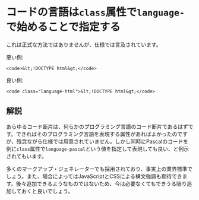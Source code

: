 # コードの言語は`class`属性で`language-`で始めることで指定する

これは正式な方法ではありませんが、仕様では言及されています。

悪い例:

    <code>&lt;!DOCTYPE html&gt;</code>

良い例:

    <code class="language-html">&lt;!DOCTYPE html&gt;</code>


## 解説

あらゆるコード断片は、何らかのプログラミング言語のコード断片であるはずです。できればそのプログラミング言語を表現する属性があればよかったのですが、残念ながら仕様では用意されていません。しかし同時にPascalのコードを例に`class`属性で`language-pascal`という値を指定して表現しても良い、と例示されてもいます。

多くのマークアップ・ジェネレーターでも採用されており、事実上の業界標準でしょう。また、場合によってはJavaScriptとCSSによる構文強調も期待できます。後々追加できるようなものではないため、今は必要なくてもできうる限り追加しておくと良いでしょう。
